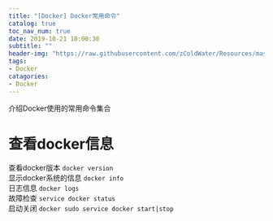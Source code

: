 ```yaml
---
title: "[Docker] Docker常用命令"
catalog: true
toc_nav_num: true
date: 2019-10-21 18:00:30
subtitle: ""
header-img: "https://raw.githubusercontent.com/zColdWater/Resources/master/Images/cover.jpg"
tags:
- Docker
catagories:
- Docker
---
```



介绍Docker使用的常用命令集合

# 查看docker信息

查看docker版本 `docker version`   
显示docker系统的信息 `docker info`   
日志信息 `docker logs`   
故障检查 `service docker status`   
启动关闭 `docker sudo service docker start|stop`  




